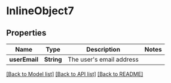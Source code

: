 # InlineObject7

## Properties
Name | Type | Description | Notes
------------ | ------------- | ------------- | -------------
**userEmail** | **String** | The user&#39;s email address | 

[[Back to Model list]](../README.md#documentation-for-models) [[Back to API list]](../README.md#documentation-for-api-endpoints) [[Back to README]](../README.md)


